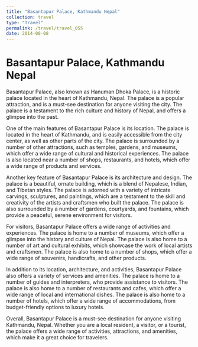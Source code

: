 ```yaml
---
title: "Basantapur Palace, Kathmandu Nepal"
collection: travel
type: "Travel"
permalink: /travel/travel_055
date: 2014-08-08
---
```


# Basantapur Palace, Kathmandu Nepal
Basantapur Palace, also known as Hanuman Dhoka Palace, is a historic palace located in the heart of Kathmandu, Nepal. The palace is a popular attraction, and is a must-see destination for anyone visiting the city. The palace is a testament to the rich culture and history of Nepal, and offers a glimpse into the past.

One of the main features of Basantapur Palace is its location. The palace is located in the heart of Kathmandu, and is easily accessible from the city center, as well as other parts of the city. The palace is surrounded by a number of other attractions, such as temples, gardens, and museums, which offer a wide range of cultural and historical experiences. The palace is also located near a number of shops, restaurants, and hotels, which offer a wide range of products and services.

Another key feature of Basantapur Palace is its architecture and design. The palace is a beautiful, ornate building, which is a blend of Nepalese, Indian, and Tibetan styles. The palace is adorned with a variety of intricate carvings, sculptures, and paintings, which are a testament to the skill and creativity of the artists and craftsmen who built the palace. The palace is also surrounded by a number of gardens, courtyards, and fountains, which provide a peaceful, serene environment for visitors.

For visitors, Basantapur Palace offers a wide range of activities and experiences. The palace is home to a number of museums, which offer a glimpse into the history and culture of Nepal. The palace is also home to a number of art and cultural exhibits, which showcase the work of local artists and craftsmen. The palace is also home to a number of shops, which offer a wide range of souvenirs, handicrafts, and other products.

In addition to its location, architecture, and activities, Basantapur Palace also offers a variety of services and amenities. The palace is home to a number of guides and interpreters, who provide assistance to visitors. The palace is also home to a number of restaurants and cafes, which offer a wide range of local and international dishes. The palace is also home to a number of hotels, which offer a wide range of accommodations, from budget-friendly options to luxury hotels.

Overall, Basantapur Palace is a must-see destination for anyone visiting Kathmandu, Nepal. Whether you are a local resident, a visitor, or a tourist, the palace offers a wide range of activities, attractions, and amenities, which make it a great choice for travelers.
